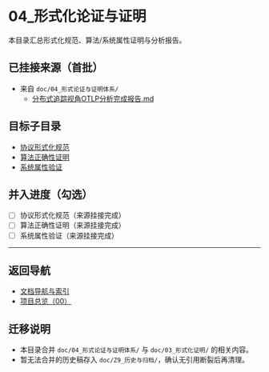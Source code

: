# 04_形式化论证与证明

本目录汇总形式化规范、算法/系统属性证明与分析报告。

## 已挂接来源（首批）

- 来自 `doc/04_形式论证与证明体系/`
  - [分布式追踪视角OTLP分析完成报告.md](../04_形式论证与证明体系/分布式追踪视角OTLP分析完成报告.md)

## 目标子目录

- [协议形式化规范](./协议形式化规范.md)
- [算法正确性证明](./算法正确性证明.md)
- [系统属性验证](./系统属性验证.md)

## 并入进度（勾选）

- [ ] 协议形式化规范（来源挂接完成）
- [ ] 算法正确性证明（来源挂接完成）
- [ ] 系统属性验证（来源挂接完成）

---

## 返回导航

- [文档导航与索引](../00_总览与导航/文档导航与索引.md)
- [项目总览（00）](../00_总览与导航/README.md)

## 迁移说明

- 本目录合并 `doc/04_形式论证与证明体系/` 与 `doc/03_形式化证明/` 的相关内容。
- 暂无法合并的历史稿存入 `doc/Z9_历史与归档/`，确认无引用断裂后再清理。
